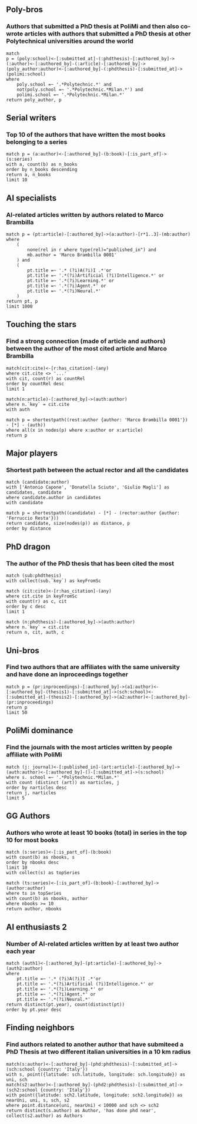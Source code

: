 ## Poly-bros
### Authors that submitted a PhD thesis at PoliMi and then also co-wrote articles with authors that submitted a PhD thesis at other Polytechnical universities around the world

```cypher
match 
p = (poly:school)<-[:submitted_at]-(:phdthesis)-[:authored_by]->(:author)<-[:authored_by]-(:article)-[:authored_by]->(poly_author:author)<-[:authored_by]-(:phdthesis)-[:submitted_at]->(polimi:school)
where 
    poly.school =~ '.*Polytechnic.*' and 
    not(poly.school =~ '.*Polytechnic.*Milan.*') and
    polimi.school =~ '.*Polytechnic.*Milan.*'
return poly_author, p
```

## Serial writers
### Top 10 of the authors that have written the most books belonging to a series

```cypher
match p = (a:author)<-[:authored_by]-(b:book)-[:is_part_of]->(s:series)
with a, count(b) as n_books
order by n_books descending
return a, n_books
limit 10
```

## AI specialists
### AI-related articles written by authors related to Marco Brambilla

```cypher
match p = (pt:article)-[:authored_by]->(a:author)-[r*1..3]-(mb:author)
where 
    (
        none(rel in r where type(rel)="published_in") and
        mb.author = 'Marco Brambilla 0001'
    ) and
    (
        pt.title =~ '.* (?i)A(?i)I .*'or 
        pt.title =~ '.*(?i)Artificial (?i)Intelligence.*' or
        pt.title =~ '.*(?i)Learning.*' or
        pt.title =~ '.*(?i)Agent.*' or
        pt.title =~ '.*(?i)Neural.*'
    )
return pt, p
limit 1000
```

## Touching the stars
### Find a strong connection (made of article and authors) between the author of the most cited article and Marco Brambilla

```cypher
match(cit:cite)<-[r:has_citation]-(any)
where cit.cite <> '...'
with cit, count(r) as countRel
order by countRel desc
limit 1

match(n:article)-[:authored_by]->(auth:author)
where n.`key` = cit.cite
with auth

match p = shortestpath((rest:author {author: 'Marco Brambilla 0001'}) - [*] - (auth))
where all(x in nodes(p) where x:author or x:article)
return p
```

## Major players
### Shortest path between the actual rector and all the candidates

```cypher
match (candidate:author)
with ['Antonio Capone', 'Donatella Sciuto', 'Giulio Magli'] as candidates, candidate
where candidate.author in candidates
with candidate

match p = shortestpath((candidate) - [*] - (rector:author {author: 'Ferruccio Resta'}))
return candidate, size(nodes(p)) as distance, p
order by distance
```

## PhD dragon
### The author of the PhD thesis that has been cited the most

```cypher
match (sub:phdthesis)
with collect(sub.`key`) as keyFromSc

match (cit:cite)<-[r:has_citation]-(any)
where cit.cite in keyFromSc
with count(r) as c, cit
order by c desc 
limit 1

match (n:phdthesis)-[:authored_by]->(auth:author)
where n.`key` = cit.cite
return n, cit, auth, c
```

## Uni-bros
### Find two authors that are affiliates with the same university and have done an inproceedings together

```cypher
match p = (pr:inproceedings)-[:authored_by]->(a1:author)<-[:authored_by]-(thesis1)-[:submitted_at]->(sch:school)<-[:submitted_at]-(thesis2)-[:authored_by]->(a2:author)<-[:authored_by]-(pr:inproceedings)
return p
limit 50
```

## PoliMi dominance
### Find the journals with the most articles written by people affiliate with PoliMi

```cypher
match (j: journal)<-[:published_in]-(art:article)-[:authored_by]->(auth:author)<-[:authored_by]-()-[:submitted_at]->(s:school)
where s. school =~ '.*Polytechnic.*Milan.*'
with count (distinct (art)) as narticles, j
order by narticles desc
return j, narticles
limit 5
```
## GG Authors
### Authors who wrote at least 10 books (total) in series in the top 10 for most books

```cypher
match (s:series)<-[:is_part_of]-(b:book)
with count(b) as nbooks, s
order by nbooks desc
limit 10
with collect(s) as topSeries

match (ts:series)<-[:is_part_of]-(b:book)-[:authored_by]->(author:author)
where ts in topSeries
with count(b) as nbooks, author
where nbooks >= 10
return author, nbooks
```

## AI enthusiasts 2
### Number of AI-related articles written by at least two author each year

```cypher
match (auth1)<-[:authored_by]-(pt:article)-[:authored_by]->(auth2:author)
where 
    pt.title =~ '.* (?i)A(?i)I .*'or 
    pt.title =~ '.*(?i)Artificial (?i)Intelligence.*' or
    pt.title =~ '.*(?i)Learning.*' or
    pt.title =~ '.*(?i)Agent.*' or
    pt.title =~ '.*(?i)Neural.*'
return distinct(pt.year), count(distinct(pt))
order by pt.year desc
```

## Finding neighbors
### Find authors related to another author that have submiteed a PhD Thesis at two different italian universities in a 10 km radius

```cypher
match(s:author)<-[:authored_by]-(phd:phdthesis)-[:submitted_at]->(sch:school {country: 'Italy'})
with s, point({latitude: sch.latitude, longitude: sch.longitude}) as uni, sch
match(s2:author)<-[:authored_by]-(phd2:phdthesis)-[:submitted_at]->(sch2:school {country: 'Italy'})
with point({latitude: sch2.latitude, longitude: sch2.longitude}) as nearUni, uni, s, sch, s2
where point.distance(uni, nearUni) < 10000 and sch <> sch2
return distinct(s.author) as Author, 'has done phd near', collect(s2.author) as Authors
```
